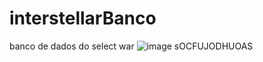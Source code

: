 # interstellarBanco
banco de dados do select war
![image](https://github.com/TechIdeas-ORG/interstellarBanco/assets/67590378/5c2dea92-6008-4d30-8164-e0080baa0971)
sOCFUJODHUOAS
